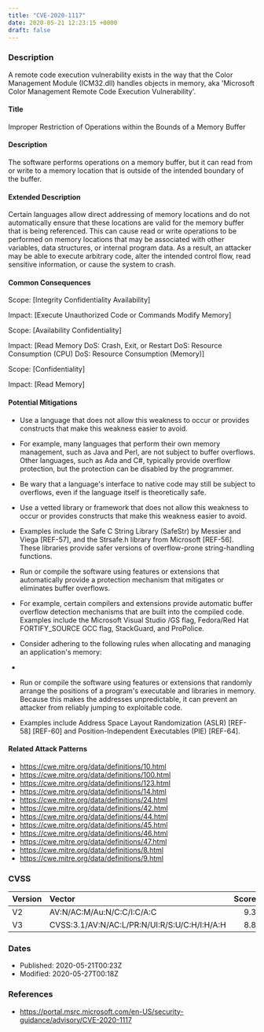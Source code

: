 ```yaml
---
title: "CVE-2020-1117"
date: 2020-05-21 12:23:15 +0000
draft: false
---
```


### Description
A remote code execution vulnerability exists in the way that the Color Management Module (ICM32.dll) handles objects in memory, aka 'Microsoft Color Management Remote Code Execution Vulnerability'.


#### Title
Improper Restriction of Operations within the Bounds of a Memory Buffer

#### Description
The software performs operations on a memory buffer, but it can read from or write to a memory location that is outside of the intended boundary of the buffer.

#### Extended Description
Certain languages allow direct addressing of memory locations and do not automatically ensure that these locations are valid for the memory buffer that is being referenced. This can cause read or write operations to be performed on memory locations that may be associated with other variables, data structures, or internal program data.
As a result, an attacker may be able to execute arbitrary code, alter the intended control flow, read sensitive information, or cause the system to crash.

#### Common Consequences
Scope: [Integrity Confidentiality Availability]

Impact: [Execute Unauthorized Code or Commands Modify Memory]

Scope: [Availability Confidentiality]

Impact: [Read Memory DoS: Crash, Exit, or Restart DoS: Resource Consumption (CPU) DoS: Resource Consumption (Memory)]

Scope: [Confidentiality]

Impact: [Read Memory]


#### Potential Mitigations
- Use a language that does not allow this weakness to occur or provides constructs that make this weakness easier to avoid.
- For example, many languages that perform their own memory management, such as Java and Perl, are not subject to buffer overflows. Other languages, such as Ada and C#, typically provide overflow protection, but the protection can be disabled by the programmer.
- Be wary that a language's interface to native code may still be subject to overflows, even if the language itself is theoretically safe.
- Use a vetted library or framework that does not allow this weakness to occur or provides constructs that make this weakness easier to avoid.
- Examples include the Safe C String Library (SafeStr) by Messier and Viega [REF-57], and the Strsafe.h library from Microsoft [REF-56]. These libraries provide safer versions of overflow-prone string-handling functions.
- Run or compile the software using features or extensions that automatically provide a protection mechanism that mitigates or eliminates buffer overflows.
- For example, certain compilers and extensions provide automatic buffer overflow detection mechanisms that are built into the compiled code. Examples include the Microsoft Visual Studio /GS flag, Fedora/Red Hat FORTIFY_SOURCE GCC flag, StackGuard, and ProPolice.
- Consider adhering to the following rules when allocating and managing an application's memory:
- 
                     
                  
- Run or compile the software using features or extensions that randomly arrange the positions of a program's executable and libraries in memory. Because this makes the addresses unpredictable, it can prevent an attacker from reliably jumping to exploitable code.
- Examples include Address Space Layout Randomization (ASLR) [REF-58] [REF-60] and Position-Independent Executables (PIE) [REF-64].

#### Related Attack Patterns
- https://cwe.mitre.org/data/definitions/10.html
- https://cwe.mitre.org/data/definitions/100.html
- https://cwe.mitre.org/data/definitions/123.html
- https://cwe.mitre.org/data/definitions/14.html
- https://cwe.mitre.org/data/definitions/24.html
- https://cwe.mitre.org/data/definitions/42.html
- https://cwe.mitre.org/data/definitions/44.html
- https://cwe.mitre.org/data/definitions/45.html
- https://cwe.mitre.org/data/definitions/46.html
- https://cwe.mitre.org/data/definitions/47.html
- https://cwe.mitre.org/data/definitions/8.html
- https://cwe.mitre.org/data/definitions/9.html


### CVSS
| Version | Vector           | Score  |
| ------------- |:-------------| -----:|
| V2      | AV:N/AC:M/Au:N/C:C/I:C/A:C | 9.3 |
| V3      | CVSS:3.1/AV:N/AC:L/PR:N/UI:R/S:U/C:H/I:H/A:H | 8.8 |

### Dates
- Published: 2020-05-21T00:23Z
- Modified: 2020-05-27T00:18Z

### References
- https://portal.msrc.microsoft.com/en-US/security-guidance/advisory/CVE-2020-1117

<!--- Add Aqua content below --->
